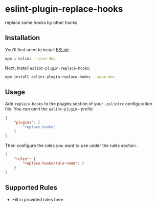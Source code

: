 # eslint-plugin-replace-hooks

replace some hooks by other hooks

## Installation

You'll first need to install [ESLint](https://eslint.org/):

```sh
npm i eslint --save-dev
```

Next, install `eslint-plugin-replace-hooks`:

```sh
npm install eslint-plugin-replace-hooks --save-dev
```

## Usage

Add `replace-hooks` to the plugins section of your `.eslintrc` configuration file. You can omit the `eslint-plugin-` prefix:

```json
{
    "plugins": [
        "replace-hooks"
    ]
}
```


Then configure the rules you want to use under the rules section.

```json
{
    "rules": {
        "replace-hooks/rule-name": 2
    }
}
```

## Supported Rules

* Fill in provided rules here


